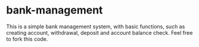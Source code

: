 # bank-management
This is a simple bank management system, with basic functions, such as creating account, withdrawal, deposit and account balance check. Feel free to fork this code.
